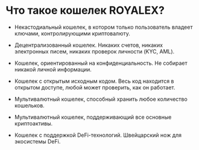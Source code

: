 # Что такое кошелек ROYALEX?

- Некастодиальный кошелек, в котором только пользователь владеет ключами, контролирующими криптовалюту.

- Децентрализованный кошелек. Никаких счетов, никаких электронных писем, никаких проверок личности (KYC, AML).

- Кошелек, ориентированный на конфиденциальность. Не собирает никакой личной информации.

- Кошелек с открытым исходным кодом. Весь код находится в открытом доступе, любой может проверить, как он работает.

- Мультивалютный кошелек, способный хранить любое количество кошельков.

- Мультивалютный кошелек, поддерживающий все основные криптоактивы.

- Кошелек с поддержкой DeFi-технологий. Швейцарский нож для экосистемы DeFi.